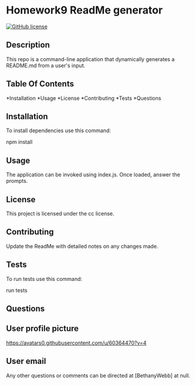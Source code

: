 
# Homework9 ReadMe generator
[![GitHub license](https://img.shields.io/badge/license-cc-blue.svg)](https://github.com/BethanyWebb/homework9-readme-generator)

## Description

This repo is a command-line application that dynamically generates a README.md from a user's input.

## Table Of Contents 
*Installation
*Usage
*License
*Contributing
*Tests
*Questions

## Installation

To install dependencies use this command:

npm install

## Usage

The application can be invoked using index.js. Once loaded, answer the prompts. 


## License

This project is licensed under the cc license.

## Contributing

Update the ReadMe with detailed notes on any changes made. 

## Tests 
To run tests use this command:

run tests

## Questions

## User profile picture
https://avatars0.githubusercontent.com/u/60364470?v=4

## User email

Any other questions or comments can be directed at [BethanyWebb] at null.


